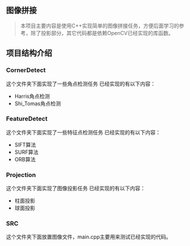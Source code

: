 ## 图像拼接
> 本项目主要内容是使用C++实现简单的图像拼接任务，方便后面学习的参考，除了投影部分，其它代码都是依赖OpenCV已经实现的库函数。
## 项目结构介绍

### CornerDetect
这个文件夹下面实现了一些角点检测任务
已经实现的有以下内容：
- Harris角点检测
- Shi_Tomas角点检测

### FeatureDetect
这个文件夹下面实现了一些特征点检测任务
已经实现的有以下内容：

- SIFT算法
- SURF算法
- ORB算法

### Projection
这个文件夹下面实现了图像投影任务
已经实现的有以下内容：

- 柱面投影
- 球面投影

### SRC

这个文件夹下面放置图像文件，main.cpp主要用来测试已经实现的代码。